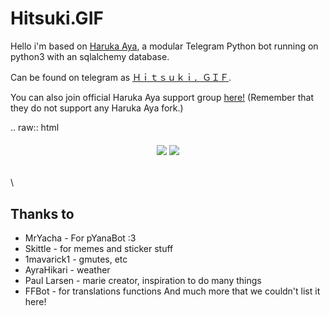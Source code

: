 # Hitsuki.GIF

Hello i'm based on [Haruka Aya](https://t.me/HarukaAyaBot), a modular Telegram Python bot running on python3 with an sqlalchemy database.

Can be found on telegram as [Ｈｉｔｓｕｋｉ．ＧＩＦ](https://t.me/LordHitsuki_BOT).

You can also join official Haruka Aya support group [here!](https://t.me/HarukaAyaBot)
(Remember that they do not support any Haruka Aya fork.)

.. raw:: html

  <h6 align="center">
    <a href="https://t.me/AndroidRepo_chat"><img src="https://img.shields.io/badge/Support-Chat-D7000B.svg" /></a>
    <a href="https://t.me/AndroidRepo"><img src="https://img.shields.io/badge/Telegram-Channel-D7000B.svg" /></a>
  </h6>
\


## Thanks to

* MrYacha - For pYanaBot :3
* Skittle - for memes and sticker stuff
* 1mavarick1 - gmutes, etc 
* AyraHikari - weather
* Paul Larsen - marie creator, inspiration to do many things
* FFBot - for translations functions
And much more that we couldn't list it here!
